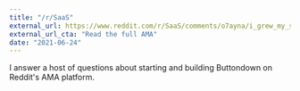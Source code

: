 ```yaml
---
title: "/r/SaaS"
external_url: https://www.reddit.com/r/SaaS/comments/o7ayna/i_grew_my_saas_to_5000_mrr_on_nights_and_weekends/
external_url_cta: "Read the full AMA"
date: "2021-06-24"
---
```


I answer a host of questions about starting and building Buttondown on Reddit's AMA platform.

